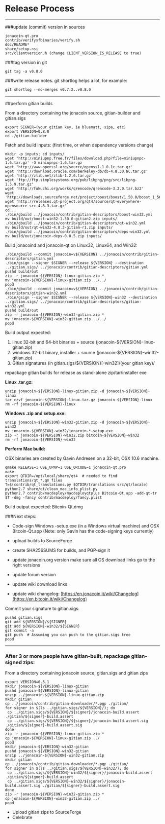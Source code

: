 Release Process
====================

* * *

###update (commit) version in sources


	jonacoin-qt.pro
	contrib/verifysfbinaries/verify.sh
	doc/README*
	share/setup.nsi
	src/clientversion.h (change CLIENT_VERSION_IS_RELEASE to true)

###tag version in git

	git tag -a v0.8.0

###write release notes. git shortlog helps a lot, for example:

	git shortlog --no-merges v0.7.2..v0.8.0

* * *

##perform gitian builds

 From a directory containing the jonacoin source, gitian-builder and gitian.sigs
  
	export SIGNER=(your gitian key, ie bluematt, sipa, etc)
	export VERSION=0.8.0
	cd ./gitian-builder

 Fetch and build inputs: (first time, or when dependency versions change)

	mkdir -p inputs; cd inputs/
	wget 'http://miniupnp.free.fr/files/download.php?file=miniupnpc-1.6.tar.gz' -O miniupnpc-1.6.tar.gz
	wget 'http://www.openssl.org/source/openssl-1.0.1c.tar.gz'
	wget 'http://download.oracle.com/berkeley-db/db-4.8.30.NC.tar.gz'
	wget 'http://zlib.net/zlib-1.2.6.tar.gz'
	wget 'ftp://ftp.simplesystems.org/pub/libpng/png/src/libpng-1.5.9.tar.gz'
	wget 'http://fukuchi.org/works/qrencode/qrencode-3.2.0.tar.bz2'
	wget 'http://downloads.sourceforge.net/project/boost/boost/1.50.0/boost_1_50_0.tar.bz2'
	wget 'http://releases.qt-project.org/qt4/source/qt-everywhere-opensource-src-4.8.3.tar.gz'
	cd ..
	./bin/gbuild ../jonacoin/contrib/gitian-descriptors/boost-win32.yml
	mv build/out/boost-win32-1.50.0-gitian2.zip inputs/
	./bin/gbuild ../jonacoin/contrib/gitian-descriptors/qt-win32.yml
	mv build/out/qt-win32-4.8.3-gitian-r1.zip inputs/
	./bin/gbuild ../jonacoin/contrib/gitian-descriptors/deps-win32.yml
	mv build/out/jonacoin-deps-0.0.5.zip inputs/

 Build jonacoind and jonacoin-qt on Linux32, Linux64, and Win32:
  
	./bin/gbuild --commit jonacoin=v${VERSION} ../jonacoin/contrib/gitian-descriptors/gitian.yml
	./bin/gsign --signer $SIGNER --release ${VERSION} --destination ../gitian.sigs/ ../jonacoin/contrib/gitian-descriptors/gitian.yml
	pushd build/out
	zip -r jonacoin-${VERSION}-linux-gitian.zip *
	mv jonacoin-${VERSION}-linux-gitian.zip ../../
	popd
	./bin/gbuild --commit jonacoin=v${VERSION} ../jonacoin/contrib/gitian-descriptors/gitian-win32.yml
	./bin/gsign --signer $SIGNER --release ${VERSION}-win32 --destination ../gitian.sigs/ ../jonacoin/contrib/gitian-descriptors/gitian-win32.yml
	pushd build/out
	zip -r jonacoin-${VERSION}-win32-gitian.zip *
	mv jonacoin-${VERSION}-win32-gitian.zip ../../
	popd

  Build output expected:

  1. linux 32-bit and 64-bit binaries + source (jonacoin-${VERSION}-linux-gitian.zip)
  2. windows 32-bit binary, installer + source (jonacoin-${VERSION}-win32-gitian.zip)
  3. Gitian signatures (in gitian.sigs/${VERSION}[-win32]/(your gitian key)/

repackage gitian builds for release as stand-alone zip/tar/installer exe

**Linux .tar.gz:**

	unzip jonacoin-${VERSION}-linux-gitian.zip -d jonacoin-${VERSION}-linux
	tar czvf jonacoin-${VERSION}-linux.tar.gz jonacoin-${VERSION}-linux
	rm -rf jonacoin-${VERSION}-linux

**Windows .zip and setup.exe:**

	unzip jonacoin-${VERSION}-win32-gitian.zip -d jonacoin-${VERSION}-win32
	mv jonacoin-${VERSION}-win32/jonacoin-*-setup.exe .
	zip -r jonacoin-${VERSION}-win32.zip bitcoin-${VERSION}-win32
	rm -rf jonacoin-${VERSION}-win32

**Perform Mac build:**

  OSX binaries are created by Gavin Andresen on a 32-bit, OSX 10.6 machine.

	qmake RELEASE=1 USE_UPNP=1 USE_QRCODE=1 jonacoin-qt.pro
	make
	export QTDIR=/opt/local/share/qt4  # needed to find translations/qt_*.qm files
	T=$(contrib/qt_translations.py $QTDIR/translations src/qt/locale)
	python2.7 share/qt/clean_mac_info_plist.py
	python2.7 contrib/macdeploy/macdeployqtplus Bitcoin-Qt.app -add-qt-tr $T -dmg -fancy contrib/macdeploy/fancy.plist

 Build output expected: Bitcoin-Qt.dmg

###Next steps:

* Code-sign Windows -setup.exe (in a Windows virtual machine) and
  OSX Bitcoin-Qt.app (Note: only Gavin has the code-signing keys currently)

* upload builds to SourceForge

* create SHA256SUMS for builds, and PGP-sign it

* update jonacoin.org version
  make sure all OS download links go to the right versions

* update forum version

* update wiki download links

* update wiki changelog: [https://en.jonacoin.it/wiki/Changelog](https://en.bitcoin.it/wiki/Changelog)

Commit your signature to gitian.sigs:

	pushd gitian.sigs
	git add ${VERSION}/${SIGNER}
	git add ${VERSION}-win32/${SIGNER}
	git commit -a
	git push  # Assuming you can push to the gitian.sigs tree
	popd

-------------------------------------------------------------------------

### After 3 or more people have gitian-built, repackage gitian-signed zips:

From a directory containing jonacoin source, gitian.sigs and gitian zips

	export VERSION=0.5.1
	mkdir jonacoin-${VERSION}-linux-gitian
	pushd jonacoin-${VERSION}-linux-gitian
	unzip ../jonacoin-${VERSION}-linux-gitian.zip
	mkdir gitian
	cp ../jonacoin/contrib/gitian-downloader/*.pgp ./gitian/
	for signer in $(ls ../gitian.sigs/${VERSION}/); do
	 cp ../gitian.sigs/${VERSION}/${signer}/jonacoin-build.assert ./gitian/${signer}-build.assert
	 cp ../gitian.sigs/${VERSION}/${signer}/jonacoin-build.assert.sig ./gitian/${signer}-build.assert.sig
	done
	zip -r jonacoin-${VERSION}-linux-gitian.zip *
	cp jonacoin-${VERSION}-linux-gitian.zip ../
	popd
	mkdir jonacoin-${VERSION}-win32-gitian
	pushd jonacoin-${VERSION}-win32-gitian
	unzip ../jonacoin-${VERSION}-win32-gitian.zip
	mkdir gitian
	cp ../jonacoin/contrib/gitian-downloader/*.pgp ./gitian/
	for signer in $(ls ../gitian.sigs/${VERSION}-win32/); do
	 cp ../gitian.sigs/${VERSION}-win32/${signer}/jonacoin-build.assert ./gitian/${signer}-build.assert
	 cp ../gitian.sigs/${VERSION}-win32/${signer}/jonacoin-build.assert.sig ./gitian/${signer}-build.assert.sig
	done
	zip -r jonacoin-${VERSION}-win32-gitian.zip *
	cp jonacoin-${VERSION}-win32-gitian.zip ../
	popd

- Upload gitian zips to SourceForge
- Celebrate 
